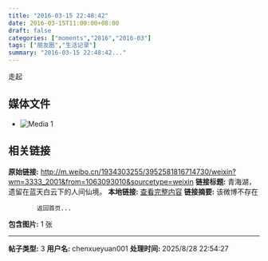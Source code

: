 ```yaml
---
title: "2016-03-15 22:48:42"
date: 2016-03-15T11:00:00+08:00
draft: false
categories: ["moments","2016","2016-03"]
tags: ["朋友圈","生活记录"]
summary: "2016-03-15 22:48:42..."
---
```


走起

## 媒体文件

- ![Media 1](/Moments/photos/2016-03-15/201603152248420.jpg)

## 相关链接

**原始链接:** http://m.weibo.cn/1934303255/3952581816714730/weixin?wm=3333_2001&from=1063093010&sourcetype=weixin
**链接标题:** 青海湖，遗留在蓝天白云下的人间仙境。
**本地链接:** [查看完整内容](/link_content/2016/03/2016-03-15-1/link_content/)
**链接摘要:** 该微博不存在
    
            返回首页...
**包含图片:** 1 张

---

**帖子类型:** 3
**用户名:** chenxueyuan001
**处理时间:** 2025/8/28 22:54:27